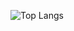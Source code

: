 ![Top Langs](https://github-readme-stats.vercel.app/api/top-langs/?username=rhakdkrehds&layout=compact&theme=tokyonight)
